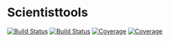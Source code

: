 # Scientisttools

[![Build Status](https://travis-ci.com/enfantbenidedieu/Scientisttools.jl.svg?branch=master)](https://travis-ci.com/enfantbenidedieu/Scientisttools.jl)
[![Build Status](https://ci.appveyor.com/api/projects/status/github/enfantbenidedieu/Scientisttools.jl?svg=true)](https://ci.appveyor.com/project/enfantbenidedieu/Scientisttools-jl)
[![Coverage](https://codecov.io/gh/enfantbenidedieu/Scientisttools.jl/branch/master/graph/badge.svg)](https://codecov.io/gh/enfantbenidedieu/Scientisttools.jl)
[![Coverage](https://coveralls.io/repos/github/enfantbenidedieu/Scientisttools.jl/badge.svg?branch=master)](https://coveralls.io/github/enfantbenidedieu/Scientisttools.jl?branch=master)
